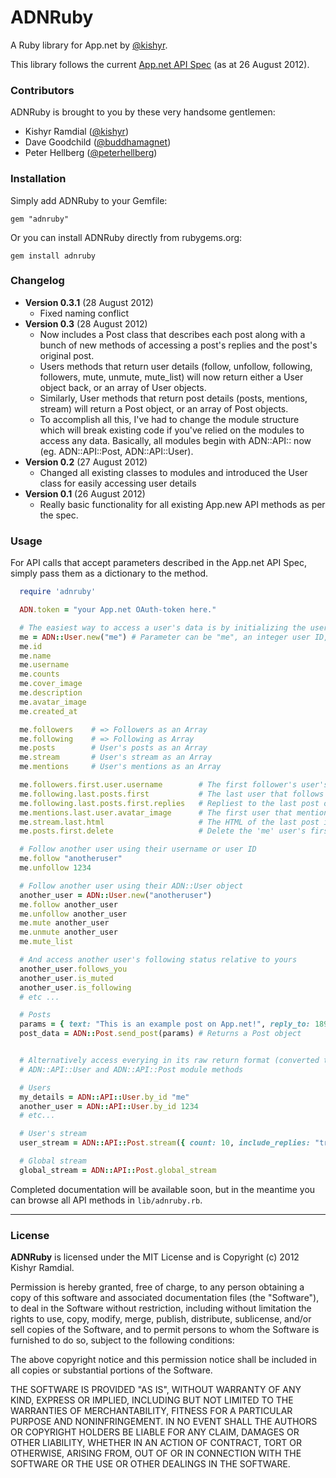 ADNRuby
=======

A Ruby library for App.net by [@kishyr](https://alpha.app.net/kishyr). 

This library follows the current [App.net API Spec](https://github.com/appdotnet/api-spec) (as at 26 August 2012).  

### Contributors

ADNRuby is brought to you by these very handsome gentlemen:

* Kishyr Ramdial ([@kishyr](https://alpha.app.net/kishyr))
* Dave Goodchild ([@buddhamagnet](https://alpha.app.net/buddhamagnet))
* Peter Hellberg ([@peterhellberg](https://alpha.app.net/peterhellberg))

### Installation

Simply add ADNRuby to your Gemfile:

`gem "adnruby"`

Or you can install ADNRuby directly from rubygems.org:

`gem install adnruby`


### Changelog

* **Version 0.3.1** (28 August 2012)  
  * Fixed naming conflict
* **Version 0.3** (28 August 2012)  
  * Now includes a Post class that describes each post along with a bunch of new methods of accessing a post's replies and the post's original post.  
  * Users methods that return user details (follow, unfollow, following, followers, mute, unmute, mute_list) will now return either a User object back, or an array of User objects.  
  * Similarly, User methods that return post details (posts, mentions, stream) will return a Post object, or an array of Post objects.  
  * To accomplish all this, I've had to change the module structure which will break existing code if you've relied on the modules to access any data. Basically, all modules begin with ADN::API:: now (eg. ADN::API::Post, ADN::API::User).  
* **Version 0.2** (27 August 2012)  
  * Changed all existing classes to modules and introduced the User class for easily accessing user details
* **Version 0.1** (26 August 2012)  
  * Really basic functionality for all existing App.new API methods as per the spec.


### Usage
For API calls that accept parameters described in the App.net API Spec, simply pass them as a dictionary to the method.  

```ruby
  require 'adnruby'

  ADN.token = "your App.net OAuth-token here."

  # The easiest way to access a user's data is by initializing the user as an object
  me = ADN::User.new("me") # Parameter can be "me", an integer user ID, or a username.
  me.id
  me.name
  me.username
  me.counts
  me.cover_image
  me.description
  me.avatar_image
  me.created_at

  me.followers    # => Followers as an Array
  me.following    # => Following as Array
  me.posts        # User's posts as an Array
  me.stream       # User's stream as an Array
  me.mentions     # User's mentions as an Array

  me.followers.first.user.username        # The first follower's user's username
  me.following.last.posts.first           # The last user that follows the 'me' user's last post
  me.following.last.posts.first.replies   # Repliest to the last post of the above example's post
  me.mentions.last.user.avatar_image      # The first user that mentioned the 'me' user's avater image
  me.stream.last.html                     # The HTML of the last post in the 'me' user's stream
  me.posts.first.delete                   # Delete the 'me' user's first post

  # Follow another user using their username or user ID
  me.follow "anotheruser"  
  me.unfollow 1234

  # Follow another user using their ADN::User object
  another_user = ADN::User.new("anotheruser")
  me.follow another_user
  me.unfollow another_user
  me.mute another_user
  me.unmute another_user
  me.mute_list

  # And access another user's following status relative to yours
  another_user.follows_you
  another_user.is_muted
  another_user.is_following
  # etc ...

  # Posts
  params = { text: "This is an example post on App.net!", reply_to: 189018 }
  post_data = ADN::Post.send_post(params) # Returns a Post object


  # Alternatively access everying in its raw return format (converted to a Hash) by accessing the 
  # ADN::API::User and ADN::API::Post module methods

  # Users
  my_details = ADN::API::User.by_id "me" 
  another_user = ADN::API::User.by_id 1234
  # etc...

  # User's stream
  user_stream = ADN::API::Post.stream({ count: 10, include_replies: "true" })

  # Global stream
  global_stream = ADN::API::Post.global_stream
```

Completed documentation will be available soon, but in the meantime you can browse all API methods in `lib/adnruby.rb`.

---

### License

**ADNRuby** is licensed under the MIT License and is Copyright (c) 2012 Kishyr Ramdial.  

Permission is hereby granted, free of charge, to any person obtaining a copy of this software and associated documentation files (the "Software"), to deal in the Software without restriction, including without limitation the rights to use, copy, modify, merge, publish, distribute, sublicense, and/or sell copies of the Software, and to permit persons to whom the Software is furnished to do so, subject to the following conditions:

The above copyright notice and this permission notice shall be included in all copies or substantial portions of the Software.

THE SOFTWARE IS PROVIDED "AS IS", WITHOUT WARRANTY OF ANY KIND, EXPRESS OR IMPLIED, INCLUDING BUT NOT LIMITED TO THE WARRANTIES OF MERCHANTABILITY, FITNESS FOR A PARTICULAR PURPOSE AND NONINFRINGEMENT. IN NO EVENT SHALL THE AUTHORS OR COPYRIGHT HOLDERS BE LIABLE FOR ANY CLAIM, DAMAGES OR OTHER LIABILITY, WHETHER IN AN ACTION OF CONTRACT, TORT OR OTHERWISE, ARISING FROM, OUT OF OR IN CONNECTION WITH THE SOFTWARE OR THE USE OR OTHER DEALINGS IN THE SOFTWARE.
